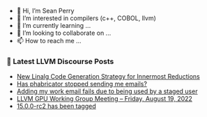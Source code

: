 - 👋 Hi, I’m Sean Perry
- 👀 I’m interested in compilers (c++, COBOL, llvm)
- 🌱 I’m currently learning ...
- 💞️ I’m looking to collaborate on ...
- 📫 How to reach me ...

<!---
s66perry/s66perry is a ✨ special ✨ repository because its `README.md` (this file) appears on your GitHub profile.
You can click the Preview link to take a look at your changes.
--->
### 📕 Latest LLVM Discourse Posts

<!-- DISCOURSE-LLVM:START -->
- [New Linalg Code Generation Strategy for Innermost Reductions](https://discourse.llvm.org/t/new-linalg-code-generation-strategy-for-innermost-reductions/64596#post_3)
- [Has phabricator stopped sending me emails?](https://discourse.llvm.org/t/has-phabricator-stopped-sending-me-emails/64380#post_5)
- [Adding my work email fails due to being used by a staged user](https://discourse.llvm.org/t/adding-my-work-email-fails-due-to-being-used-by-a-staged-user/64608#post_1)
- [LLVM GPU Working Group Meeting – Friday, August 19, 2022](https://discourse.llvm.org/t/llvm-gpu-working-group-meeting-friday-august-19-2022/64606#post_1)
- [15.0.0-rc2 has been tagged](https://discourse.llvm.org/t/15-0-0-rc2-has-been-tagged/64352#post_13)
<!-- DISCOURSE-LLVM:END -->
